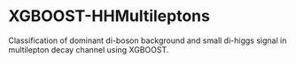 # XGBOOST-HHMultileptons
Classification of dominant di-boson background and small di-higgs signal in multilepton decay channel using XGBOOST.
